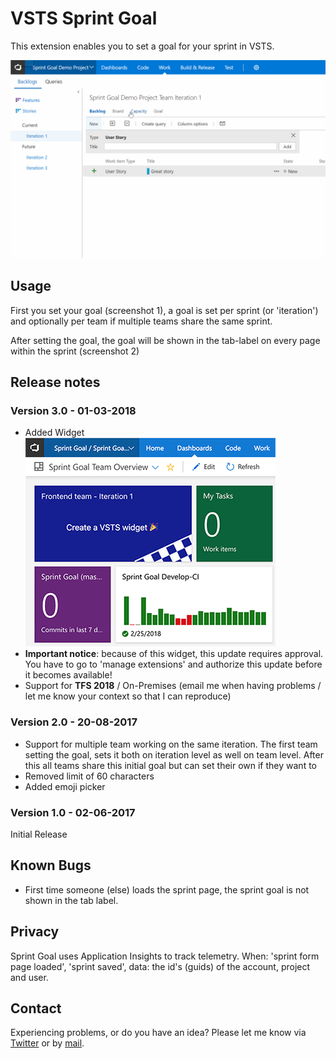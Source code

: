 # VSTS Sprint Goal

This extension enables you to set a goal for your sprint in VSTS.

![Gif showing Sprint Goal](images/dist/sprint-goal-gif.gif "Gif showing Sprint Goal")

## Usage

First you set your goal (screenshot 1), a goal is set per sprint (or 'iteration') and optionally per team if multiple teams share the same sprint.

After setting the goal, the goal will be shown in the tab-label on every page within the sprint (screenshot 2)

## Release notes

### Version 3.0 - 01-03-2018

- Added Widget
  ![Widget Example](images/dist/widget-screenshot.png)
- <b>Important notice</b>: because of this widget, this update requires approval. You have to go to 'manage extensions' and authorize this update before it becomes available!
- Support for <b>TFS 2018</b> / On-Premises (email me when having problems / let me know your context so that I can reproduce)

### Version 2.0 - 20-08-2017

- Support for multiple team working on the same iteration. The first team setting the goal, sets it both on iteration level as well on team level. After this all teams share this initial goal but can set their own if they want to
- Removed limit of 60 characters
- Added emoji picker

### Version 1.0 - 02-06-2017

Initial Release

## Known Bugs

- First time someone (else) loads the sprint page, the sprint goal is not shown in the tab label.

## Privacy

Sprint Goal uses Application Insights to track telemetry. When: 'sprint form page loaded', 'sprint saved', data: the id's (guids) of the account, project and user.

## Contact

Experiencing problems, or do you have an idea? 
Please let me know via [Twitter](https://twitter.com/keesschollaart) or by [mail](mailto:keesschollaart81@hotmail.com).